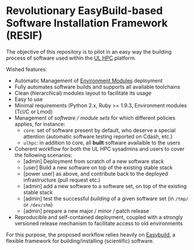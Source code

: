 # Revolutionary EasyBuild-based Software Installation Framework (RESIF)

The objective of this repository is to pilot in an easy way the building process of software used within the [UL HPC](http://hpc.uni.lu) platform.

Wished features:

* Automatic Management of [Environment Modules](http://modules.sourceforge.net/) deployment
* Fully automates software builds and supports all available toolchains
* Clean (hierarchical) modules layout to facilitate its usage
* Easy to use
* Minimal requirements (Python 2.x, Ruby >= 1.9.3, Environment modules (Tcl/C or Lmod) 
* Management of _software / module sets_ for which different policies applies, for instance:
  * `core`: set of software present by default, who deserve a special attention (automatic software testing reported on Cdash, etc.)
  * `ulhpc`: in addition to core, all **built** software availaible to the users
* Coherent workflow for both the UL HPC sysadmins and users to cover the following scenarios:
  * [admin] Deployment from scratch of a new software stack
  * [user]  Build a new software on top of the existing stable stack
  * [power user]  as above, and contribute back to the deployed infrastructure (pull request etc.)
  * [admin] add a new software to a software set, on top of the existing stable stack
  * [admin] test the successful _building_ of a given software set (in `/tmp/` or `/dev/shm`) 
  * [admin] prepare a new major / minor / patch release 
* Reproducible and self-contained deployment, coupled with a strongly versioned release mechanism to facilitate access to old environments

For this purpose, the proposed workflow relies heavily on [Easybuild](http://hpcugent.github.io/easybuild/), a flexible framework for building/installing (scientific) software. 


